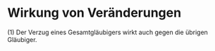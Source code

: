 # Wirkung von Veränderungen

(1) Der Verzug eines Gesamtgläubigers wirkt auch gegen die übrigen Gläubiger.